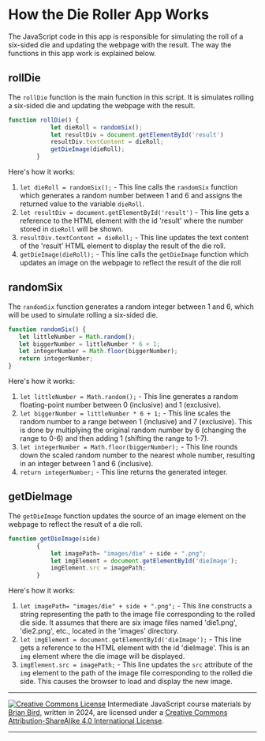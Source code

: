 # How the Die Roller App Works

The JavaScript code in this app is responsible for simulating the roll of a six-sided die and updating the webpage with the result. The way the functions in this app work is explained below.

## rollDie

The `rollDie` function is the main function in this script. It is simulates rolling a six-sided die and updating the webpage with the result.

```javascript
function rollDie() {
            let dieRoll = randomSix();
            let resultDiv = document.getElementById('result')
            resultDiv.textContent = dieRoll;
            getDieImage(dieRoll);
        }
```

Here's how it works:

1. `let dieRoll = randomSix();` - This line calls the `randomSix` function which generates a random number between 1 and 6 and assigns the returned value to the variable `dieRoll`.
2. `let resultDiv = document.getElementById('result')` - This line gets a reference to the HTML element with the id 'result' where the number stored in `dieRoll` will be shown.
3. `resultDiv.textContent = dieRoll;` - This line updates the text content of the 'result' HTML element to display the result of the die roll.
4. `getDieImage(dieRoll);` - This line calls the `getDieImage` function which updates an image on the webpage to reflect the result of the die roll

## randomSix

The `randomSix` function generates a random integer between 1 and 6, which will be used to simulate rolling a six-sided die.

```javascript
function randomSix() {
   let littleNumber = Math.random();
   let biggerNumber = littleNumber * 6 + 1;
   let integerNumber = Math.floor(biggerNumber);
   return integerNumber;
}
```

Here's how it works:

1. `let littleNumber = Math.random();` - This line generates a random floating-point number between 0 (inclusive) and 1 (exclusive).
2. `let biggerNumber = littleNumber * 6 + 1;` - This line scales the random number to a range between 1 (inclusive) and 7 (exclusive). This is done by multiplying the original random number by 6 (changing the range to 0-6) and then adding 1 (shifting the range to 1-7).
3. `let integerNumber = Math.floor(biggerNumber);` - This line rounds down the scaled random number to the nearest whole number, resulting in an integer between 1 and 6 (inclusive).
4. `return integerNumber;` - This line returns the generated integer.

## getDieImage

The `getDieImage` function updates the source of an image element on the webpage to reflect the result of a die roll. 

```javascript
function getDieImage(side)
        {
            let imagePath= "images/die" + side + ".png";
            let imgElement = document.getElementById('dieImage');
            imgElement.src = imagePath;
        }
```

Here's how it works:

1. `let imagePath= "images/die" + side + ".png";` - This line constructs a string representing the path to the image file corresponding to the rolled die side. It assumes that there are six image files named 'die1.png', 'die2.png', etc., located in the 'images' directory.
2. `let imgElement = document.getElementById('dieImage');` - This line gets a reference to the HTML element with the id 'dieImage'. This is an `img` element where the die image will be displayed.
3. `imgElement.src = imagePath;` - This line updates the `src` attribute of the `img` element to the path of the image file corresponding to the rolled die side. This causes the browser to load and display the new image.



------

[![Creative Commons License](https://i.creativecommons.org/l/by-sa/4.0/88x31.png)](http://creativecommons.org/licenses/by-sa/4.0/) Intermediate JavaScript course materials by [Brian Bird](https://profbird.dev), written in <time>2024</time>, are licensed under a [Creative Commons Attribution-ShareAlike 4.0 International License](http://creativecommons.org/licenses/by-sa/4.0/). 

------------

